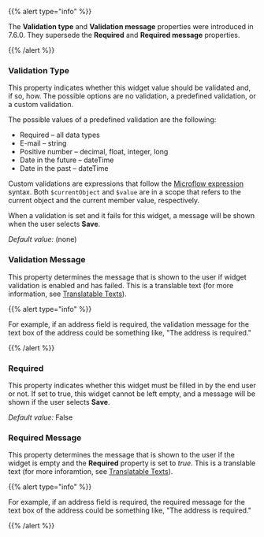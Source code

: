 {{% alert type="info" %}}

The **Validation type** and **Validation message** properties were introduced in 7.6.0. They supersede the **Required** and **Required message** properties.

{{% /alert %}}

### Validation Type

This property indicates whether this widget value should be validated and, if so, how. The possible options are no validation, a predefined validation, or a custom validation.

The possible values of a predefined validation are the following:
* Required – all data types
* E-mail – string
* Positive number – decimal, float, integer, long
* Date in the future – dateTime
* Date in the past – dateTime

Custom validations are expressions that follow the [Microflow expression](microflow-expressions) syntax. Both `$currentObject` and `$value` are in a scope that refers to the current object and the current member value, respectively.

When a validation is set and it fails for this widget, a message will be shown when the user selects **Save**.

*Default value:* (none)

### Validation Message

This property determines the message that is shown to the user if widget validation is enabled and has failed. This is a translable text (for more information, see [Translatable Texts](translatable-texts)).

{{% alert type="info" %}}

For example, if an address field is required, the validation message for the text box of the address could be something like, "The address is required."

{{% /alert %}}

### Required

This property indicates whether this widget must be filled in by the end user or not. If set to true, this widget cannot be left empty, and a message will be shown if the user selects **Save**.

*Default value:* False

### Required Message

This property determines the message that is shown to the user if the widget is empty and the **Required** property is set to *true*. This is a translable text (for more inforamtion, see [Translatable Texts](translatable-texts)).

{{% alert type="info" %}}

For example, if an address field is required, the required message for the text box of the address could be something like, "The address is required."

{{% /alert %}}